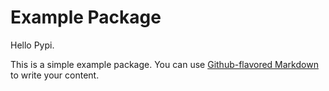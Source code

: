 # Example Package

Hello Pypi.

This is a simple example package. You can use
[Github-flavored Markdown](https://guides.github.com/features/mastering-markdown/)
to write your content.


